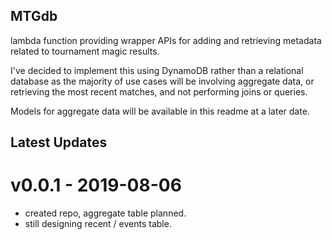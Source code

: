 ## MTGdb

lambda function providing wrapper APIs for adding and retrieving metadata related to tournament magic results.

I've decided to implement this using DynamoDB rather than a relational database as the majority of use cases will be involving aggregate data, or retrieving the most recent matches, and not performing joins or queries.

Models for aggregate data will be available in this readme at a later date.

## Latest Updates

# v0.0.1 - 2019-08-06

* created repo, aggregate table planned.
* still designing recent / events table.
